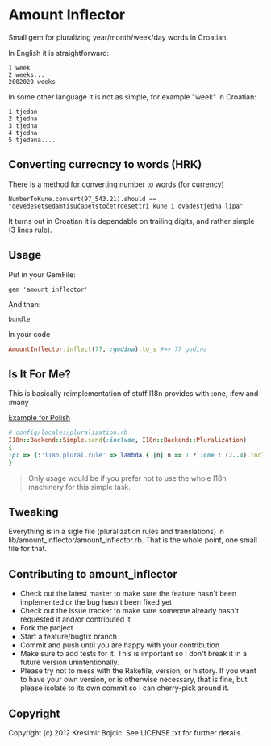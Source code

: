 Amount Inflector
================
Small gem for pluralizing year/month/week/day words in Croatian.

In English it is straightforward:

```
1 week
2 weeks...
2002020 weeks
```

In some other language it is not as simple, for example "week" in Croatian:

```
1 tjedan
2 tjedna
3 tjedna
4 tjedna
5 tjedana....
```

Converting currecncy to words (HRK)
-----------------------------
There is a method for converting number to words (for currency)
```
NumberToKune.convert(97_543.21).should == "devedesetsedamtisućapetstočetrdesettri kune i dvadestjedna lipa"
```


It turns out in Croatian it is dependable on trailing digits, and rather simple (3 lines rule).

Usage
----------

Put in your GemFile:

```
gem 'amount_inflector'
```

And then:

```
bundle
```

In your code

```ruby
AmountInflector.inflect(77, :godina).to_s #=> 77 godina
```

Is It For Me?
--------------
This is basically reimplementation of stuff I18n provides with :one, :few and :many

[Example for Polish](http://dev.netizer.pl/rails-i18n-and-zero-one-two-few-many-other.html)

```ruby
# config/locales/pluralization.rb
I18n::Backend::Simple.send(:include, I18n::Backend::Pluralization)
{
:pl => {:'i18n.plural.rule' => lambda { |n| n == 1 ? :one : (2..4).include?(n % 10) && !(12..14).include?(n % 100) ? :few : :other }},
}
```
<blockquote>
Only usage would be if you prefer not to use the whole I18n machinery for this simple task.
</blockquote>

Tweaking
----------
Everything is in a sigle file (pluralization rules and translations) in lib/amount_inflector/amount_inflector.rb. That is the whole point, one small file for that.

Contributing to amount_inflector
---------------------------------

* Check out the latest master to make sure the feature hasn't been implemented or the bug hasn't been fixed yet
* Check out the issue tracker to make sure someone already hasn't requested it and/or contributed it
* Fork the project
* Start a feature/bugfix branch
* Commit and push until you are happy with your contribution
* Make sure to add tests for it. This is important so I don't break it in a future version unintentionally.
* Please try not to mess with the Rakefile, version, or history. If you want to have your own version, or is otherwise necessary, that is fine, but please isolate to its own commit so I can cherry-pick around it.

Copyright
-----------

Copyright (c) 2012 Kresimir Bojcic. See LICENSE.txt for
further details.

